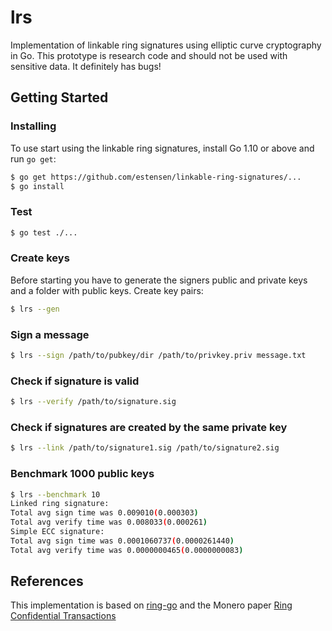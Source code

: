 # lrs
Implementation of linkable ring signatures using elliptic curve cryptography in Go. This prototype is research code and should not be used with sensitive data. It definitely has bugs!

## Getting Started

### Installing
To use start using the linkable ring signatures, install Go 1.10 or above and run `go get`:
```sh
$ go get https://github.com/estensen/linkable-ring-signatures/...
$ go install
```

### Test
```sh
$ go test ./...
```

### Create keys
Before starting you have to generate the signers public and private keys and a folder with public keys. Create key pairs:
```sh
$ lrs --gen
```

### Sign a message
```sh
$ lrs --sign /path/to/pubkey/dir /path/to/privkey.priv message.txt
```

### Check if signature is valid
```sh
$ lrs --verify /path/to/signature.sig
```

### Check if signatures are created by the same private key
```sh
$ lrs --link /path/to/signature1.sig /path/to/signature2.sig
```

### Benchmark 1000 public keys
```sh
$ lrs --benchmark 10
Linked ring signature:
Total avg sign time was 0.009010(0.000303)
Total avg verify time was 0.008033(0.000261)
Simple ECC signature:
Total avg sign time was 0.0001060737(0.0000261440)
Total avg verify time was 0.0000000465(0.0000000083)
```

## References
This implementation is based on [ring-go](https://github.com/noot/ring-go) and the Monero paper [Ring Confidential Transactions](https://eprint.iacr.org/2015/1098.pdf)

